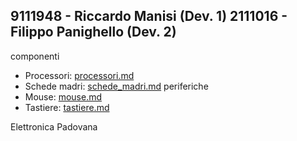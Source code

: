 9111948 - Riccardo Manisi (Dev. 1)
2111016 - Filippo Panighello (Dev. 2)
---

componenti
- Processori: [processori.md](componenti/processori.md)
- Schede madri: [schede_madri.md](componenti/schede_madri.md)
periferiche
- Mouse: [mouse.md](periferiche/mouse.md)
- Tastiere: [tastiere.md](periferiche/tastiere.md)

Elettronica Padovana